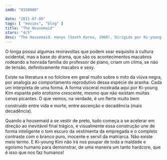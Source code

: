 ```yaml
---
imdb: "0150980"

date: "2011-07-08"
tags: [ "movies", "blog" ]
title: "The Housemaid"
stars: "4/5"
desc: "The Housemaid. Hanyo (South Korea, 1960). Dirigido por Ki-young Kim. Escrito por Ki-young Kim. Com Jin Kyu Kim, Jeung-nyeo Ju, Eun-shim Lee, Aeng-ran Eom, Seon-ae Ko, Sook-Rang Wang, Seok-je Kang, Jeong-ok Na, Sung-kee Ahn."
---
```

O longa possui algumas reviravoltas que podem soar esquisito à cultura ocidental, mas a base do drama, que são os acontecimentos macabros rodeando a honrada família do professor de piano, criam um clima, se não de tensão, definitivamente macabro e sexy.

Existe na literatura e no folclore em geral muito sobre o mito da viúva negra, por analogia ao comportamento reprodutivo dessa espécie de aranha. Cada um interpreta de uma forma. A forma visceral mostrada aqui por Ki-young Kim espanta pelo erotismo crescente, mesmo que não existam muitas cenas picantes. O que vemos, na verdade, é um flerte muito bem construído entre vida e morte, entre ascenção e decadência (mais decadência).

Quando a housemaid a se vestir de preto, tudo começa a se acelerar em direção ao inevitável final trágico, e visualmente essa construção une de forma inteligente o tom escuro da vestimenta da empregada e o completo contraste com o branco puro, inocente e servil da matriarca. Não existe meio termo. E Ki-young Kim não irá nos poupar de toda a maldade e egoísmo humano para demonstrar, de uma maneira um tanto hardcore, que é isso que nos faz humanos!
